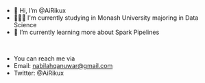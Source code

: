 - 👋 Hi, I’m @AiRikux
- 👩🏽‍💻 I'm currently studying in Monash University majoring in Data Science
- 🌱 I’m currently learning more about Spark Pipelines
<br/>

- You can reach me via
- Email: nabilahqanuwar@gmail.com
- Twitter: @AiRikux

<!---
AiRikux/AiRikux is a ✨ special ✨ repository because its `README.md` (this file) appears on your GitHub profile.
You can click the Preview link to take a look at your changes.
--->

